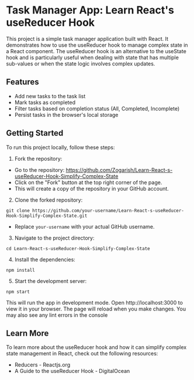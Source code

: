 # Task Manager App: Learn React's useReducer Hook

This project is a simple task manager application built with React. It demonstrates how to use the useReducer hook to manage complex state in a React component. The useReducer hook is an alternative to the useState hook and is particularly useful when dealing with state that has multiple sub-values or when the state logic involves complex updates.

## Features

- Add new tasks to the task list
- Mark tasks as completed
- Filter tasks based on completion status (All, Completed, Incomplete)
- Persist tasks in the browser's local storage

## Getting Started

To run this project locally, follow these steps:

1. Fork the repository:

- Go to the repository: https://github.com/Zogarish/Learn-React-s-useReducer-Hook-Simplify-Complex-State
- Click on the "Fork" button at the top right corner of the page.
- This will create a copy of the repository in your GitHub account.

2. Clone the forked repository:

```
git clone https://github.com/your-username/Learn-React-s-useReducer-Hook-Simplify-Complex-State.git
```

- Replace `your-username` with your actual GitHub username.

3. Navigate to the project directory:

`cd Learn-React-s-useReducer-Hook-Simplify-Complex-State`

4. Install the dependencies:

`npm install`

5. Start the development server:

`npm start`

This will run the app in development mode. Open http://localhost:3000 to view it in your browser. The page will reload when you make changes. You may also see any lint errors in the console

## Learn More

To learn more about the useReducer hook and how it can simplify complex state management in React, check out the following resources:

- Reducers - Reactjs.org
- A Guide to the useReducer Hook - DigitalOcean
